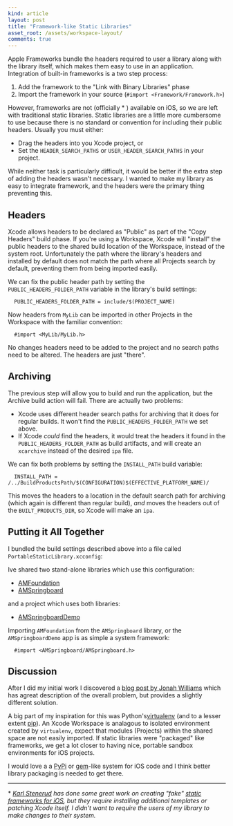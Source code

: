 ```yaml
---
kind: article
layout: post
title: "Framework-like Static Libraries"
asset_root: /assets/workspace-layout/
comments: true
---
```


Apple Frameworks bundle the headers required to user a library along with the library itself, which makes them easy to use in an application. Integration of built-in frameworks is a two step process:

1. Add the framework to the "Link with Binary Libraries" phase
2. Import the framework in your source (`#import <Framework/Framework.h>`)

However, frameworks are not (officially * ) available on iOS, so we are left with traditional static libraries. Static libraries are a little more cumbersome to use because there is no standard or convention for including their public headers. Usually you must either:

 * Drag the headers into you Xcode project, or
 * Set the `HEADER_SEARCH_PATHS` or `USER_HEADER_SEARCH_PATHS` in your project.
 
While neither task is particularly difficult, it would be better if the extra step of adding the headers wasn't necessary. I wanted to make my library as easy to integrate framework, and the headers were the primary thing preventing this.

## Headers

Xcode allows headers to be declared as "Public" as part of the "Copy Headers" build phase. If you're using a Workspace, Xcode will "install" the public headers to the shared build location of the Workspace, instead of the system root. Unfortunately the path where the library's headers and installed by default does not match the path where all Projects search by default, preventing them from being imported easily.

We can fix the public header path by setting the `PUBLIC_HEADERS_FOLDER_PATH` variable in the library's build settings:

      PUBLIC_HEADERS_FOLDER_PATH = include/$(PROJECT_NAME)

Now headers from `MyLib` can be imported in other Projects in the Workspace with the familiar convention:

      #import <MyLib/MyLib.h>
    
No changes headers need to be added to the project and no search paths need to be altered. The headers are just "there".

## Archiving

The previous step will allow you to build and run the application, but the Archive build action will fail. There are actually two problems:

 * Xcode uses different header search paths for archiving that it does for regular builds. It won't find the `PUBLIC_HEADERS_FOLDER_PATH` we set above.
 * If Xcode *could* find the headers, it would treat the headers it found in the `PUBLIC_HEADERS_FOLDER_PATH` as build artifacts, and will create an `xcarchive` instead of the desired `ipa` file.
 
We can fix both problems by setting the `INSTALL_PATH` build variable:

      INSTALL_PATH = /../BuildProductsPath/$(CONFIGURATION)$(EFFECTIVE_PLATFORM_NAME)/

This moves the headers to a location in the default search path for archiving (which again is different than regular build), *and* moves the headers out of the `BUILT_PRODUCTS_DIR`, so Xcode will make an `ipa`.
 
## Putting it All Together

I bundled the build settings described above into a file called `PortableStaticLibrary.xcconfig`:

<script src="https://gist.github.com/972630.js?file=PortableStaticLibrary.xcconfig">
    
</script>

Ive shared two stand-alone libraries which use this configuration:

- [AMFoundation](https://github.com/amrox/AMFoundation)
- [AMSpringboard](https://github.com/amrox/AMSpringboard)

and a project which uses both libraries:

- [AMSpringboardDemo](https://github.com/amrox/AMSpringboardDemo)

Importing `AMFoundation` from the `AMSpringboard` library, or the `AMSpringboardDemo` app is as simple a system framework:

      #import <AMSpringboard/AMSpringboard.h>

## Discussion

After I did my initial work I discovered a [blog post by Jonah Williams](http://blog.carbonfive.com/2011/04/04/using-open-source-static-libraries-in-xcode-4/) which has agreat description of the overall problem, but provides a slightly different solution.

A big part of my inspiration for this was Python's[virtualenv](http://pypi.python.org/pypi/virtualenv) (and to a lesser extent [pip](http://www.pip-installer.org/en/latest/index.html)). An Xcode Workspace is analagous to isolated environment created by `virtualenv`, expect that modules (Projects) within the shared space are not easily imported. If static libraries were "packaged" like frameworks, we get a lot closer to having nice, portable sandbox environments for iOS projects. 

I would love a a [PyPi](http://pypi.python.org/pypi) or [gem](http://rubygems.org/)-like system for iOS code and I think better library packaging is needed to get there.


- - - 

\* *[Karl Stenerud](http://github.com/kstenerud) has done some great work on  creating "fake" [static frameworks for iOS](https://github.com/kstenerud/iOS-Universal-Framework), but they require installing additional templates or patching Xcode itself. I didn't want to require the users of my library to make changes to their system.*
